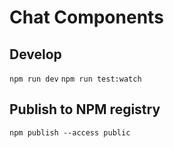 # Chat Components

## Develop
`npm run dev`
`npm run test:watch`

## Publish to NPM registry
`npm publish --access public`